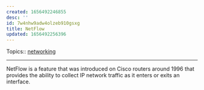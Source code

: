 ```yaml
---
created: 1656492246855
desc: ''
id: 7w4nhw9adw4olzeb910gsxg
title: NetFlow
updated: 1656492256396
---
```

   
Topics::  [networking](../topics/networking.md)   
   
***   
NetFlow is a feature that was introduced on Cisco routers around 1996 that provides the ability to collect IP network traffic as it enters or exits an interface.